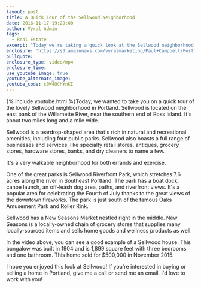 ```yaml
---
layout: post
title: A Quick Tour of the Sellwood Neighborhood
date: 2016-11-17 19:29:00
author: Vyral Admin
tags:
  - Real Estate
excerpt: "Today we're taking a quick look at the Sellwood neighborhood in Portland, located on the east bank of the Willamette River. It's a walkable neighborhood with tons of great amenities."
enclosure: 'https://s3.amazonaws.com/vyralmarketing/Paul+Campbell/Portland+Real+Estate+Agent-+A+Tour+of+Sellwood.mp4'
pullquote:
enclosure_type: video/mp4
enclosure_time:
use_youtube_image: true
youtube_alternate_image:
youtube_code: s0W4OChYnKI
---
```



{% include youtube.html %}Today, we wanted to take you on a quick tour of the lovely Sellwood neighborhood in Portland. Sellwood is located on the east bank of the Willamette River, near the southern end of Ross Island. It's about two miles long and a mile wide.

Sellwood is a teardrop-shaped area that's rich in natural and recreational amenities, including four public parks. Sellwood also boasts a full range of businesses and services, like specialty retail stores, antiques, grocery stores, hardware stores, banks, and dry cleaners to name a few.

It's a very walkable neighborhood for both errands and exercise.

One of the great parks is Sellwood Riverfront Park, which stretches 7.6 acres along the river in Southeast Portland. The park has a boat dock, canoe launch, an off-leash dog area, paths, and riverfront views. It's a popular area for celebrating the Fourth of July thanks to the great views of the downtown fireworks. The park is just south of the famous Oaks Amusement Park and Roller Rink.

Sellwood has a New Seasons Market nestled right in the middle. New Seasons is a locally-owned chain of grocery stores that supplies many locally-sourced items and sells home goods and wellness products as well.

In the video above, you can see a good example of a Sellwood house. This bungalow was built in 1904 and is 1,899 square feet with three bedrooms and one bathroom. This home sold for $500,000 in November 2015.

I hope you enjoyed this look at Sellwood! If you're interested in buying or selling a home in Portland, give me a call or send me an email. I'd love to work with you!